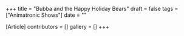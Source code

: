+++
title = "Bubba and the Happy Holiday Bears"
draft = false
tags = ["Animatronic Shows"]
date = ""

[Article]
contributors = []
gallery = []
+++